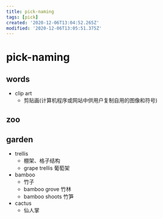 ```yaml
---
title: pick-naming
tags: [pick]
created: '2020-12-06T13:04:52.265Z'
modified: '2020-12-06T13:05:51.375Z'
---
```


# pick-naming

## words

- clip art
  - 剪贴画(计算机程序或网站中供用户复制自用的图像和符号)

## zoo

## garden

- trellis
  - 棚架、格子结构
  - grape trellis 葡萄架
- bamboo
  - 竹子
  - bamboo grove 竹林
  - bamboo shoots 竹笋
- cactus
  - 仙人掌
